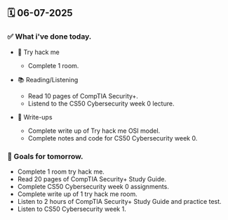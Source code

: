 ## 🗓️ 06-07-2025

### ✅ What i've done today.
- 👾 Try hack me
  - Complete 1 room.
 
- 📚 Reading/Listening
  - Read 10 pages of CompTIA Security+.
  - Listend to the CS50 Cybersecurity week 0 lecture.
 
- 📝 Write-ups
  - Complete write up of Try hack me OSI model.
  - Complete notes and code for CS50 Cybersecurity week 0.

### 🎯 Goals for tomorrow.
- Complete 1 room try hack me.
- Read 20 pages of CompTIA Security+ Study Guide.
- Complete CS50 Cybersecurity week 0 assignments.
- Complete write up of 1 try hack me room.
- Listen to 2 hours of CompTIA Security+ Study Guide and practice test.
- Listen to CS50 Cybersecurity week 1.
